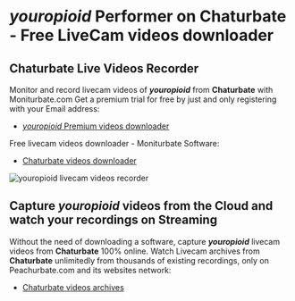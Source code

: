 # _youropioid_ Performer on Chaturbate - Free LiveCam videos downloader

## Chaturbate Live Videos Recorder

Monitor and record livecam videos of **_youropioid_** from **Chaturbate** with Moniturbate.com
Get a premium trial for free by just and only registering with your Email address:
* [_youropioid_ Premium videos downloader](https://moniturbate.com/request-demo-licence-key.html)

Free livecam videos downloader - Moniturbate Software:
* [Chaturbate videos downloader](https://moniturbate.com/moniturbate-download-software.html)

![_youropioid_ livecam videos recorder](https://peachurnet.com/templates/moniturbate-software.png)


## Capture _youropioid_ videos from the Cloud and watch your recordings on Streaming

Without the need of downloading a software, capture **_youropioid_** livecam videos from **Chaturbate** 100% online.
Watch Livecam archives from **Chaturbate** unlimitedly from thousands of existing recordings, only on Peachurbate.com and its websites network:
* [Chaturbate videos archives](https://peachurnet.com/)